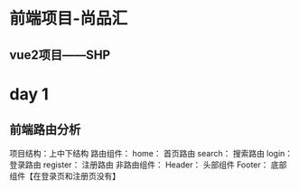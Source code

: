 # 前端项目-尚品汇
## vue2项目——SHP

# day 1
## 前端路由分析
项目结构：上中下结构
    路由组件：
        home： 首页路由
        search： 搜索路由
        login： 登录路由
        register： 注册路由
    非路由组件：
        Header： 头部组件
        Footer： 底部组件【在登录页和注册页没有】